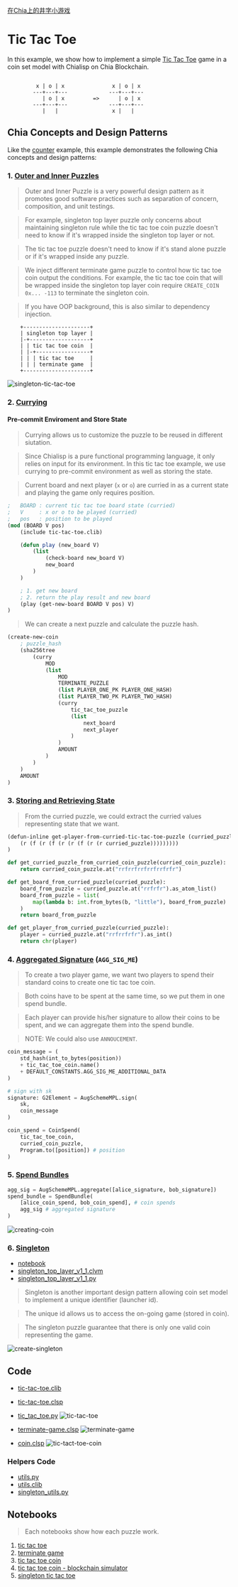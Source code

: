 [在Chia上的井字小游戏](https://mp.weixin.qq.com/s/-lFA40OUjC3AtKHbjcjZcw)

# Tic Tac Toe

In this example, we show how to implement a simple [Tic Tac Toe](https://en.wikipedia.org/wiki/Tic-tac-toe) game in a coin set model with Chialisp on Chia Blockchain.

```
 
         x | o | x               x | o | x 
        ---+---+---             ---+---+---
           | o | x         =>      | o | x 
        ---+---+---             ---+---+---
           |   |                 x |   |   

```
## Chia Concepts and Design Patterns
Like the [counter](../counter/README.md) example, this example demonstrates the following Chia concepts and design patterns:

### 1. [Outer and Inner Puzzles](https://chialisp.com/docs/common_functions#outer-and-inner-puzzles)

> Outer and Inner Puzzle is a very powerful design pattern as it promotes good software practices such as separation of concern, composition, and unit testings. 

> For example, singleton top layer puzzle only concerns about maintaining singleton rule while the tic tac toe coin puzzle doesn't need to know if it's wrapped inside the singleton top layer or not. 

> The tic tac toe puzzle doesn't need to know if it's stand alone puzzle or if it's wrapped inside any puzzle.

> We inject different terminate game puzzle to control how tic tac toe coin output the conditions. For example, the tic tac toe coin that will be wrapped inside the singleton top layer coin require `CREATE_COIN 0x... -113` to terminate the singleton coin.

> If you have OOP background, this is also similar to dependency injection. 

```
    +---------------------+
    | singleton top layer |
    |-+-------------------+
    | | tic tac toe coin  |
    | |-+-----------------+
    | | | tic tac toe     |
    | | | terminate game  |
    +---------------------+
```

![singleton-tic-tac-toe](singleton-tic-tac-toe.jpg)

### 2. [Currying](https://chialisp.com/docs/common_functions#currying)

#### Pre-commit Enviroment and Store State
> Currying allows us to customize the puzzle to be reused in different siutation.

> Since Chialisp is a pure functional programming language, it only relies on input for its environment. In this tic tac toe example, we use currying to pre-commit environment as well as storing the state.

> Current board and next player (`x` or `o`) are curried in as a current state and playing the game only requires position.

```lisp
;   BOARD : current tic tac toe board state (curried)
;   V     : x or o to be played (curried)
;   pos   : position to be played
(mod (BOARD V pos)
    (include tic-tac-toe.clib)

    (defun play (new_board V)
        (list 
            (check-board new_board V)
            new_board
        )
    )

    ; 1. get new board
    ; 2. return the play result and new board
    (play (get-new-board BOARD V pos) V)
)
```

> We can create a next puzzle and calculate the puzzle hash. 

```lisp
(create-new-coin
    ; puzzle_hash
    (sha256tree
        (curry
            MOD
            (list
                MOD
                TERMINATE_PUZZLE
                (list PLAYER_ONE_PK PLAYER_ONE_HASH)
                (list PLAYER_TWO_PK PLAYER_TWO_HASH)
                (curry
                    tic_tac_toe_puzzle 
                    (list 
                        next_board
                        next_player
                    )
                )
                AMOUNT
            )
        )
    )
    AMOUNT
)
```
### 3. [Storing and Retrieving State](https://developers.chia.net/t/can-you-store-state-on-the-network/84)

> From the curried puzzle, we could extract the curried values representing state that we want.

```lisp
(defun-inline get-player-from-curried-tic-tac-toe-puzzle (curried_puzzle)
    (r (f (r (f (r (r (f (r (r curried_puzzle)))))))))
)
```

``` python
def get_curried_puzzle_from_curried_coin_puzzle(curried_coin_puzzle):
    return curried_coin_puzzle.at("rrfrrfrrfrrfrrfrfr")

def get_board_from_curried_puzzle(curried_puzzle):
    board_from_puzzle = curried_puzzle.at("rrfrfr").as_atom_list()
    board_from_puzzle = list(
        map(lambda b: int.from_bytes(b, "little"), board_from_puzzle)
    )
    return board_from_puzzle

def get_player_from_curried_puzzle(curried_puzzle):
    player = curried_puzzle.at("rrfrrfrfr").as_int()
    return chr(player)
```
### 4. [Aggregated Signature](https://chialisp.com/docs/security#signing-and-asserting-solution-truth) (`AGG_SIG_ME`)

> To create a two player game, we want two players to spend their standard coins to create one tic tac toe coin.

> Both coins have to be spent at the same time, so we put them in one spend bundle.

> Each player can provide his/her signature to allow their coins to be spent, and we can aggregate them into the spend bundle.

> NOTE: We could also use `ANNOUCEMENT`.

```python
coin_message = (
    std_hash(int_to_bytes(position))
    + tic_tac_toe_coin.name()
    + DEFAULT_CONSTANTS.AGG_SIG_ME_ADDITIONAL_DATA
)

# sign with sk
signature: G2Element = AugSchemeMPL.sign(
    sk,
    coin_message
)

coin_spend = CoinSpend(
    tic_tac_toe_coin,
    curried_coin_puzzle,
    Program.to([position]) # position
)
```

### 5. [Spend Bundles](https://chialisp.com/docs/coin_lifecycle#spend-bundles)
```python
agg_sig = AugSchemeMPL.aggregate([alice_signature, bob_signature])
spend_bundle = SpendBundle(
    [alice_coin_spend, bob_coin_spend], # coin spends
    agg_sig # aggregated signature
)
```
![creating-coin](creating-coin.jpg)

### 6. [Singleton](https://chialisp.com/docs/puzzles/singletons)
- [notebook](https://github.com/kimsk/chia-concepts/blob/main/notebooks/intermediate/singleton/notebook.ipynb)
- [singleton_top_layer_v1_1.clvm](https://github.com/Chia-Network/chia-blockchain/blob/main/chia/wallet/puzzles/singleton_top_layer_v1_1.clvm)
- [singleton_top_layer_v1_1.py](https://github.com/Chia-Network/chia-blockchain/blob/main/chia/wallet/puzzles/singleton_top_layer_v1_1.py)

> Singleton is another important design pattern allowing coin set model to implement a unique identifier (launcher id). 

> The unique id allows us to access the on-going game (stored in coin).

> The singleton puzzle guarantee that there is only one valid coin representing the game.

![create-singleton](creating-singleton-coin.jpg)


## Code
- [tic-tac-toe.clib](./code/tic-tac-toe.clib)
- [tic-tac-toe.clsp](./code/tic-tac-toe.clsp)
- [tic_tac_toe.py](./code/tic_tac_toe.py)
![tic-tac-toe](tic-tac-toe.jpg)

- [terminate-game.clsp](./code/terminate-game.clsp)
![terminate-game](terminate-game.jpg)

- [coin.clsp](./code/coin.clsp)
![tic-tact-toe-coin](tic-tac-toe-coin.jpg)

### Helpers Code
- [utils.py](../../../shared/utils.py)
- [utils.clib](../../../shared/utils.clib)
- [singleton_utils.py](../../../shared/singleton_utils.py)

## Notebooks
> Each notebooks show how each puzzle work.

1. [tic tac toe](tic-tac-toe.ipynb)
2. [terminate game](terminate-game.ipynb)
3. [tic tac toe coin](coin.ipynb)
4. [tic tac toe coin - blockchain simulator](coin-sim.ipynb)
5. [singleton tic tac toe](singleton.ipynb)
